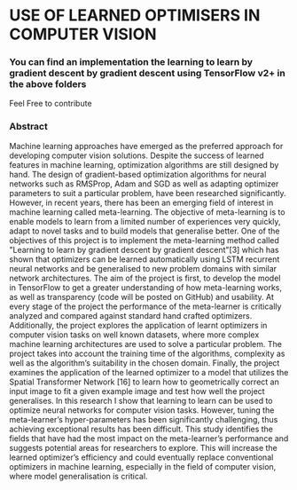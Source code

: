 # USE OF LEARNED OPTIMISERS IN COMPUTER VISION

### You can find an implementation the learning to learn by gradient descent by gradient descent using TensorFlow v2+ in the above folders

Feel Free to contribute 

### Abstract
Machine learning approaches have emerged as the preferred approach for developing computer vision
solutions. Despite the success of learned features in machine learning, optimization algorithms are
still designed by hand. The design of gradient-based optimization algorithms for neural networks
such as RMSProp, Adam and SGD as well as adapting optimizer parameters to suit a particular
problem, have been researched significantly. However, in recent years, there has been an emerging
field of interest in machine learning called meta-learning. The objective of meta-learning is to enable
models to learn from a limited number of experiences very quickly, adapt to novel tasks and to build
models that generalise better. One of the objectives of this project is to implement the meta-learning
method called "Learning to learn by gradient descent by gradient descent"[3] which has shown that
optimizers can be learned automatically using LSTM recurrent neural networks and be generalised
to new problem domains with similar network architectures. The aim of the project is first, to
develop the model in TensorFlow to get a greater understanding of how meta-learning works, as well
as transparency (code will be posted on GitHub) and usability. At every stage of the project the
performance of the meta-learner is critically analyzed and compared against standard hand crafted
optimizers. Additionally, the project explores the application of learnt optimizers in computer
vision tasks on well known datasets, where more complex machine learning architectures are used
to solve a particular problem. The project takes into account the training time of the algorithms,
complexity as well as the algorithm’s suitability in the chosen domain. Finally, the project examines
the application of the learned optimizer to a model that utilizes the Spatial Transformer Network [16]
to learn how to geometrically correct an input image to fit a given example image and test how well
the project generalises. In this research I show that learning to learn can be used to optimize neural
networks for computer vision tasks. However, tuning the meta-learner’s hyper-parameters has been
significantly challenging, thus achieving exceptional results has been difficult. This study identifies
the fields that have had the most impact on the meta-learner’s performance and suggests potential
areas for researchers to explore. This will increase the learned optimizer’s efficiency and could
eventually replace conventional optimizers in machine learning, especially in the field of computer
vision, where model generalisation is critical.
